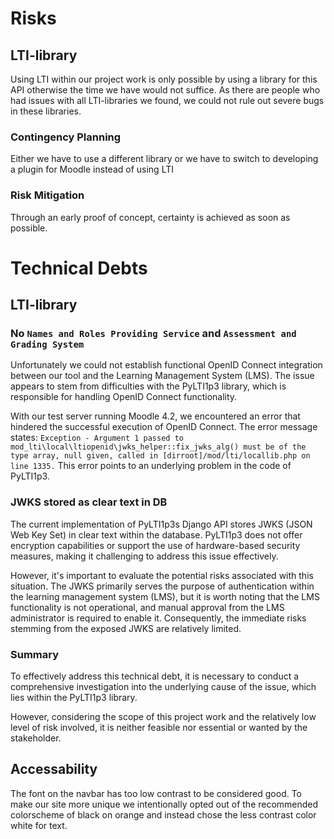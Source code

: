 <!--
SPDX-FileCopyrightText: 2023 2023, Nicolas Bota, Marcel Geiger, Florian Paul, Rajbir Singh, Niklas Sirch, Jan Swiridow, Duc Minh Vu, Mike Wegele

SPDX-License-Identifier: CC-BY-SA-4.0

This file is based on arc42 template, originally created by Gernot Starke and Peter Hruschka, which can be found [here](https://arc42.org/download) and has been altered to fit our needs. arc42 is licensed under CC-BY-SA-4.0. 
-->

# Risks

## LTI-library

Using LTI within our project work is only possible by using a library for this
API otherwise the time we have would not suffice. As there are people who had
issues with all LTI-libraries we found, we could not rule out severe bugs in
these libraries.

### Contingency Planning

Either we have to use a different library or we have to switch to developing a
plugin for Moodle instead of using LTI

### Risk Mitigation

Through an early proof of concept, certainty is achieved as soon as possible.

# Technical Debts

## LTI-library

### No `Names and Roles Providing Service` and `Assessment and Grading System`

Unfortunately we could not establish functional OpenID Connect integration
between our tool and the Learning Management System (LMS). The issue appears to
stem from difficulties with the PyLTI1p3 library, which is responsible for
handling OpenID Connect functionality.

With our test server running Moodle 4.2, we encountered an error that hindered
the successful execution of OpenID Connect. The error message states:
`Exception - Argument 1 passed to mod_lti\local\ltiopenid\jwks_helper::fix_jwks_alg() must be of the type array, null given, called in [dirroot]/mod/lti/locallib.php on line 1335.`
This error points to an underlying problem in the code of PyLTI1p3.

### JWKS stored as clear text in DB

The current implementation of PyLTI1p3s Django API stores JWKS (JSON Web Key
Set) in clear text within the database. PyLTI1p3 does not offer encryption
capabilities or support the use of hardware-based security measures, making it
challenging to address this issue effectively.

However, it's important to evaluate the potential risks associated with this
situation. The JWKS primarily serves the purpose of authentication within the
learning management system (LMS), but it is worth noting that the LMS
functionality is not operational, and manual approval from the LMS administrator
is required to enable it. Consequently, the immediate risks stemming from the
exposed JWKS are relatively limited.

### Summary

To effectively address this technical debt, it is necessary to conduct a
comprehensive investigation into the underlying cause of the issue, which lies
within the PyLTI1p3 library.

However, considering the scope of this project work and the relatively low level
of risk involved, it is neither feasible nor essential or wanted by the
stakeholder.

## Accessability

The font on the navbar has too low contrast to be considered good. To make our
site more unique we intentionally opted out of the recommended colorscheme of
black on orange and instead chose the less contrast color white for text.
